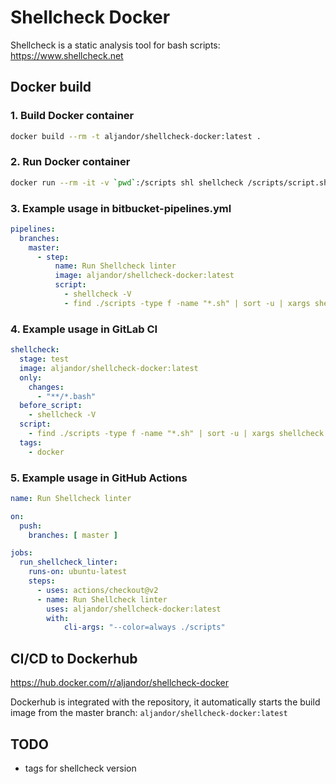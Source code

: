 # Shellcheck Docker
Shellcheck is a static analysis tool for bash scripts: https://www.shellcheck.net

## Docker build

### 1. Build Docker container

```bash
docker build --rm -t aljandor/shellcheck-docker:latest .
```

### 2. Run Docker container
```bash
docker run --rm -it -v `pwd`:/scripts shl shellcheck /scripts/script.sh
```

### 3. Example usage in bitbucket-pipelines.yml

```yaml
pipelines:
  branches:
    master:    
      - step:        
          name: Run Shellcheck linter
          image: aljandor/shellcheck-docker:latest
          script:
            - shellcheck -V
            - find ./scripts -type f -name "*.sh" | sort -u | xargs shellcheck -e SC2034 --color=always
```

### 4. Example usage in GitLab CI
```yaml
shellcheck:
  stage: test
  image: aljandor/shellcheck-docker:latest
  only:
    changes:
      - "**/*.bash"
  before_script:
    - shellcheck -V
  script:
    - find ./scripts -type f -name "*.sh" | sort -u | xargs shellcheck -e SC2034 --color=always
  tags:
    - docker
```    

### 5. Example usage in GitHub Actions
```yaml
name: Run Shellcheck linter

on:
  push:
    branches: [ master ]

jobs:
  run_shellcheck_linter:
    runs-on: ubuntu-latest
    steps:
      - uses: actions/checkout@v2
      - name: Run Shellcheck linter
        uses: aljandor/shellcheck-docker:latest
        with:
            cli-args: "--color=always ./scripts"
```

## CI/CD to Dockerhub

https://hub.docker.com/r/aljandor/shellcheck-docker

Dockerhub is integrated with the repository, it automatically starts the build image from the master branch: `aljandor/shellcheck-docker:latest`

## TODO
- tags for shellcheck version

